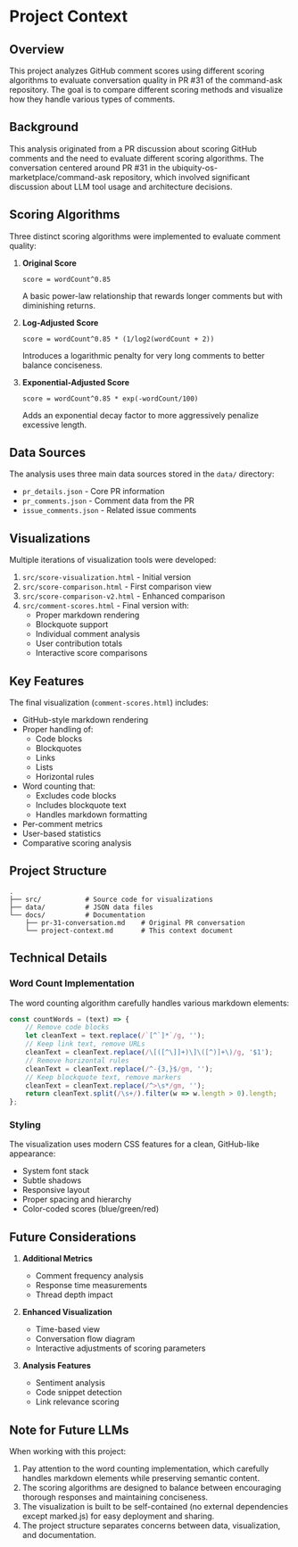 # Project Context

## Overview

This project analyzes GitHub comment scores using different scoring algorithms to evaluate conversation quality in PR #31 of the command-ask repository. The goal is to compare different scoring methods and visualize how they handle various types of comments.

## Background

This analysis originated from a PR discussion about scoring GitHub comments and the need to evaluate different scoring algorithms. The conversation centered around PR #31 in the ubiquity-os-marketplace/command-ask repository, which involved significant discussion about LLM tool usage and architecture decisions.

## Scoring Algorithms

Three distinct scoring algorithms were implemented to evaluate comment quality:

1. **Original Score**
   ```
   score = wordCount^0.85
   ```
   A basic power-law relationship that rewards longer comments but with diminishing returns.

2. **Log-Adjusted Score**
   ```
   score = wordCount^0.85 * (1/log2(wordCount + 2))
   ```
   Introduces a logarithmic penalty for very long comments to better balance conciseness.

3. **Exponential-Adjusted Score**
   ```
   score = wordCount^0.85 * exp(-wordCount/100)
   ```
   Adds an exponential decay factor to more aggressively penalize excessive length.

## Data Sources

The analysis uses three main data sources stored in the `data/` directory:

- `pr_details.json` - Core PR information
- `pr_comments.json` - Comment data from the PR
- `issue_comments.json` - Related issue comments

## Visualizations

Multiple iterations of visualization tools were developed:

1. `src/score-visualization.html` - Initial version
2. `src/score-comparison.html` - First comparison view
3. `src/score-comparison-v2.html` - Enhanced comparison
4. `src/comment-scores.html` - Final version with:
   - Proper markdown rendering
   - Blockquote support
   - Individual comment analysis
   - User contribution totals
   - Interactive score comparisons

## Key Features

The final visualization (`comment-scores.html`) includes:

- GitHub-style markdown rendering
- Proper handling of:
  - Code blocks
  - Blockquotes
  - Links
  - Lists
  - Horizontal rules
- Word counting that:
  - Excludes code blocks
  - Includes blockquote text
  - Handles markdown formatting
- Per-comment metrics
- User-based statistics
- Comparative scoring analysis

## Project Structure

```
.
├── src/           # Source code for visualizations
├── data/          # JSON data files
└── docs/          # Documentation
    ├── pr-31-conversation.md    # Original PR conversation
    └── project-context.md       # This context document
```

## Technical Details

### Word Count Implementation

The word counting algorithm carefully handles various markdown elements:
```javascript
const countWords = (text) => {
    // Remove code blocks
    let cleanText = text.replace(/`[^`]*`/g, '');
    // Keep link text, remove URLs
    cleanText = cleanText.replace(/\[([^\]]+)\]\([^)]+\)/g, '$1');
    // Remove horizontal rules
    cleanText = cleanText.replace(/^-{3,}$/gm, '');
    // Keep blockquote text, remove markers
    cleanText = cleanText.replace(/^>\s*/gm, '');
    return cleanText.split(/\s+/).filter(w => w.length > 0).length;
};
```

### Styling

The visualization uses modern CSS features for a clean, GitHub-like appearance:
- System font stack
- Subtle shadows
- Responsive layout
- Proper spacing and hierarchy
- Color-coded scores (blue/green/red)

## Future Considerations

1. **Additional Metrics**
   - Comment frequency analysis
   - Response time measurements
   - Thread depth impact

2. **Enhanced Visualization**
   - Time-based view
   - Conversation flow diagram
   - Interactive adjustments of scoring parameters

3. **Analysis Features**
   - Sentiment analysis
   - Code snippet detection
   - Link relevance scoring

## Note for Future LLMs

When working with this project:

1. Pay attention to the word counting implementation, which carefully handles markdown elements while preserving semantic content.
2. The scoring algorithms are designed to balance between encouraging thorough responses and maintaining conciseness.
3. The visualization is built to be self-contained (no external dependencies except marked.js) for easy deployment and sharing.
4. The project structure separates concerns between data, visualization, and documentation.
